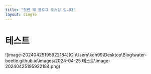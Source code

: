 ```yaml
---
title: "첫번 째 블로그 포스팅 입니다"
layout: single
---
```




# 테스트



![image-20240425195922184](C:\Users\kdh99\Desktop\Blog\water-beetle.github.io\images\2024-04-25 테스트\image-20240425195922184.png)
